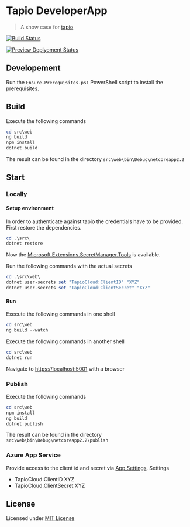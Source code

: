 # Tapio DeveloperApp

> A show case for [tapio](https://tapio.one/)

[![Build Status](https://dev.azure.com/ait-public/tapioDeveloperApp/_apis/build/status/AITGmbH.tapiodeveloperapp.CI?branchName=master)](https://dev.azure.com/ait-public/tapioDeveloperApp/_build/latest?definitionId=2&branchName=master)

[![Preview Deplyoment Status](https://vsrm.dev.azure.com/ait-public/_apis/public/Release/badge/654de716-0886-436a-8a4b-068a6af8aad0/1/1)](https://dev.azure.com/ait-public/tapioDeveloperApp/_release?definitionId=1)

## Developement

Run the `Ensure-Prerequisites.ps1` PowerShell script to install the prerequisites.

## Build

Execute the following commands

```PowerShell
cd src\web
ng build
npm install
dotnet build
```

The result can be found in the directory `src\web\bin\Debug\netcoreapp2.2`

## Start

### Locally

#### Setup environment

In order to authenticate against tapio the credentials have to be provided. First restore the dependencies.

```PowerShell
cd .\src\
dotnet restore
```

Now the [Microsoft.Extensions.SecretManager.Tools](https://docs.microsoft.com/en-us/aspnet/core/security/app-secrets?view=aspnetcore-2.2&tabs=windows) is available.

Run the following commands with the actual secrets

```PowerShell
cd .\src\web\
dotnet user-secrets set "TapioCloud:ClientID" "XYZ"
dotnet user-secrets set "TapioCloud:ClientSecret" "XYZ"
```

#### Run

Execute the following commands in one shell

```PowerShell
cd src\web
ng build --watch
```

Execute the following commands in another shell

```PowerShell
cd src\web
dotnet run
```

Navigate to <https://localhost:5001> with a browser

### Publish

Execute the following commands

```PowerShell
cd src\web
npm install
ng build
dotnet publish
```

The result can be found in the directory `src\web\bin\Debug\netcoreapp2.2\publish`

### Azure App Service

Provide access to the client id and secret via [App Settings](https://docs.microsoft.com/en-us/azure/app-service/web-sites-configure#app-settings).
Settings


* TapioCloud:ClientID XYZ
* TapioCloud:ClientSecret XYZ


## License

Licensed under [MIT License](LICENSE)
